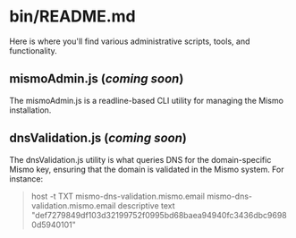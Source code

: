# bin/README.md
Here is where you'll find various administrative scripts, tools, and functionality.

## mismoAdmin.js (*coming soon*)
The mismoAdmin.js is a readline-based CLI utility for managing the Mismo installation.

## dnsValidation.js (*coming soon*)
The dnsValidation.js utility is what queries DNS for the domain-specific Mismo key, ensuring
that the domain is validated in the Mismo system.  For instance:
> host -t TXT mismo-dns-validation.mismo.email
> mismo-dns-validation.mismo.email descriptive text "def7279849df103d32199752f0995bd68baea94940fc3436dbc96980d5940101"
